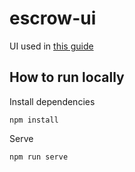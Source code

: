 # escrow-ui

UI used in [this guide](https://paulx.dev/blog/2021/01/14/programming-on-solana-an-introduction/)

## How to run locally

Install dependencies
```
npm install
```

Serve
```
npm run serve
```

